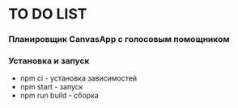 # TO DO LIST 

### Планировщик CanvasApp с голосовым помощником

### Установка и запуск
* npm ci - установка зависимостей
* npm start - запуск
* npm run build - сборка
